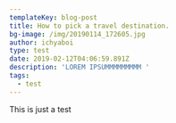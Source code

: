 ```yaml
---
templateKey: blog-post
title: How to pick a travel destination.
bg-image: /img/20190114_172605.jpg
author: ichyaboi
type: test
date: 2019-02-12T04:06:59.891Z
description: 'LOREM IPSUMMMMMMMMM '
tags:
  - test
---
```

This is just a test
